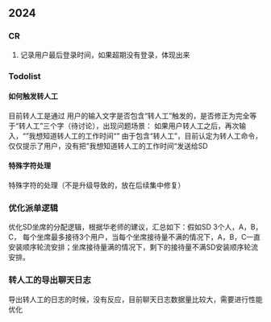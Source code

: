 ## 2024

### CR
1. 记录用户最后登录时间，如果超期没有登录，体现出来

### Todolist

#### 如何触发转人工
目前转人工是通过 用户的输入文字是否包含“转人工”触发的，是否修正为完全等于“转人工”三个字（待讨论），出现问题场景： 如果用户转人工之后，再次输入，“”我想知道转人工的工作时间“”
由于包含“转人工”，目前认定为转人工命令，仅仅提示了用户，没有把”我想知道转人工的工作时间“发送给SD
#### 特殊字符处理
特殊字符的处理（不是升级导致的，放在后续集中修复）

### 优化派单逻辑
优化SD坐席的分配逻辑，根据华老师的建议，汇总如下：假如SD 3个人，A，B，C， 每个坐席最多接待3个用户，当每个坐席接待量不满的情况下，A，B，C一直安装顺序轮流安排；坐席接待量满的情况下，剩下的接待量不满SD安装顺序轮流安排。

### 转人工的导出聊天日志

导出转人工的日志的时候，没有反应，目前聊天日志数据量比较大，需要进行性能优化

